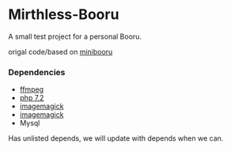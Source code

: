 # Mirthless-Booru
A small test project for a personal Booru.

origal code/based on <a href="https://github.com/BlaiseRitchie/minibooru">minibooru</a>

<div>
  <h3>Dependencies</h3>
  <ul>
    <li> <a href="https://github.com/FFmpeg/FFmpeg">ffmpeg</a> </li>
    <li> <a href="https://secure.php.net/">php 7.2</a> </li>
    <li> <a href="https://github.com/ImageMagick/ImageMagick">imagemagick</a> </li>
    <li> <a href="http://swftools.org/">imagemagick</a> </li>
    <li>Mysql</li>
  </ul>
</div>

Has unlisted depends, we will update with depends when we can.
